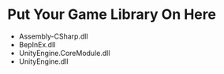 # Put Your Game Library On Here
 - Assembly-CSharp.dll
 - BepInEx.dll
 - UnityEngine.CoreModule.dll
 - UnityEngine.dll